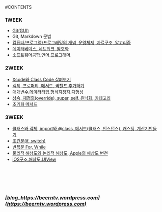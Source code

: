 #CONTENTS

### 1WEEK

- [Git(GUI)](https://github.com/hansonjung/i.hanson.jung/blob/master/0109_git/README.md)
- Git, Markdown 문법
- [컴퓨터/프로그램/프로그래밍의 개념, 운영체제, 자료구조, 알고리즘](https://github.com/hansonjung/i.hanson.jung/blob/master/0111_운영체제.자료구조.알고리즘/README.md)
- [데이터베이스, 네트워크, 암호화](https://github.com/hansonjung/i.hanson.jung/blob/master/0112_데이터베이스.네트워크.암호화/README.md)
- [소프트웨어공학.언어.프로그래머.](https://github.com/hansonjung/i.hanson.jung/blob/master/0113_소프트웨어공학.언어.프로그래머/README.md)

### 2WEEK

- [Xcode와 Class Code 살펴보기](https://github.com/hansonjung/i.hanson.jung/blob/master/0116_Xcode.setup/README.md)
- [객체, 프로퍼티, 메서드, 퀵헬프 추가하기](https://github.com/hansonjung/i.hanson.jung/blob/master/0117_객체.프로퍼티.메서드.퀵헬프/README.md)
- [매개변수.데이터타입.형식지정자.다형성](https://github.com/hansonjung/i.hanson.jung/blob/master/0118_매개변수.데이터타입.형식지정자.다형성/README.md)
- [상속, 재정의(override), super, self, 은닉화, 카테고리](https://github.com/hansonjung/i.hanson.jung/blob/master/0119_상속.재정의.은닉화.카테고리/README.md)
- [초기화 메서드](https://github.com/hansonjung/i.hanson.jung/blob/master/0120_초기화메서드/README.md)

### 3WEEK

- [클래스와 객체, import와 @class, 메서드(클래스, 인스턴스), 캐스팅, 계산기만들기 ](https://github.com/hansonjung/i.hanson.jung/blob/master/0123_클래스와객체.import와class.캐스팅.계산기만들기/README.md)
- [조건문(if, switch)](https://github.com/hansonjung/i.hanson.jung/blob/master/0124_조건문%20if/README.md)
- [반복문 For, While](https://github.com/hansonjung/i.hanson.jung/blob/master/0201_반복문%20while.%20for/README.md)
- [물리적 해상도와 논리적 해상도,  Apple의 해상도 변천](https://github.com/hansonjung/i.hanson.jung/blob/master/0202_iOS구조.해상도.UIView/iphone_해상도_point_pixel.md)
- [iOS구조.해상도.UIView](https://github.com/hansonjung/i.hanson.jung/blob/master/0202_iOS구조.해상도.UIView/README.md)


</br></br></br></br>
### ***[blog_https://beerntv.wordpress.com](https://beerntv.wordpress.com)***
